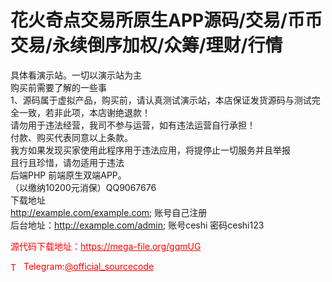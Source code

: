 # 花火奇点交易所原生APP源码/交易/币币交易/永续倒序加权/众筹/理财/行情

具体看演示站。一切以演示站为主<br>购买前需要了解的一些事<br>1、源码属于虚拟产品，购买前，请认真测试演示站，本店保证发货源码与测试完全一致，若非此项，本店谢绝退款！<br>请勿用于违法经营，我司不参与运营，如有违法运营自行承担！<br>付款、购买代表同意以上条款。<br>我方如果发现买家使用此程序用于违法应用，将提停止一切服务并且举报<br>且行且珍惜，请勿适用于违法<br>后端PHP 前端原生双端APP。<br>（以缴纳10200元消保）QQ9067676<br>下载地址<br>http://example.com/example.com;  账号自己注册<br>后台地址：http://example.com/admin; 账号ceshi 密码ceshi123<br>


<p style="color: red;">源代码下载地址：<a href="https://mega-file.org/gqmUG" style="color: red;">https://mega-file.org/gqmUG</a></p><p style="color: red;"><img src="https://cdn-icons-png.flaticon.com/512/2111/2111646.png" alt="Telegram Icon" style="width: 16px; vertical-align: middle; margin-right: 5px;">Telegram:<a href="https://t.me/official_sourcecode" style="color: red;">@official_sourcecode</a></p>